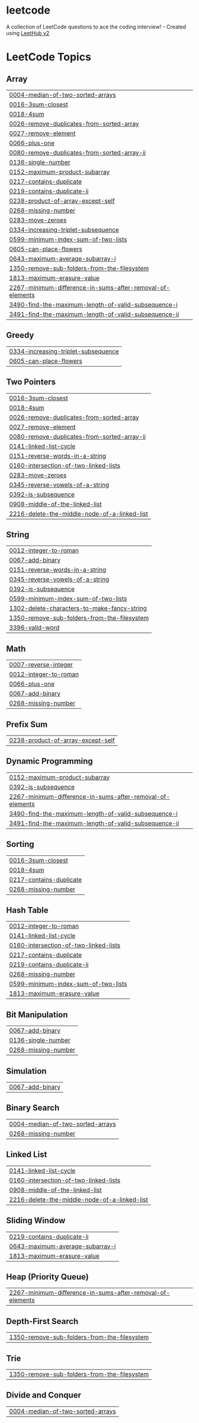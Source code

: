 # leetcode
A collection of LeetCode questions to ace the coding interview! - Created using [LeetHub v2](https://github.com/arunbhardwaj/LeetHub-2.0)

<!---LeetCode Topics Start-->
# LeetCode Topics
## Array
|  |
| ------- |
| [0004-median-of-two-sorted-arrays](https://github.com/JittoShalvin/leetcode/tree/master/0004-median-of-two-sorted-arrays) |
| [0016-3sum-closest](https://github.com/JittoShalvin/leetcode/tree/master/0016-3sum-closest) |
| [0018-4sum](https://github.com/JittoShalvin/leetcode/tree/master/0018-4sum) |
| [0026-remove-duplicates-from-sorted-array](https://github.com/JittoShalvin/leetcode/tree/master/0026-remove-duplicates-from-sorted-array) |
| [0027-remove-element](https://github.com/JittoShalvin/leetcode/tree/master/0027-remove-element) |
| [0066-plus-one](https://github.com/JittoShalvin/leetcode/tree/master/0066-plus-one) |
| [0080-remove-duplicates-from-sorted-array-ii](https://github.com/JittoShalvin/leetcode/tree/master/0080-remove-duplicates-from-sorted-array-ii) |
| [0136-single-number](https://github.com/JittoShalvin/leetcode/tree/master/0136-single-number) |
| [0152-maximum-product-subarray](https://github.com/JittoShalvin/leetcode/tree/master/0152-maximum-product-subarray) |
| [0217-contains-duplicate](https://github.com/JittoShalvin/leetcode/tree/master/0217-contains-duplicate) |
| [0219-contains-duplicate-ii](https://github.com/JittoShalvin/leetcode/tree/master/0219-contains-duplicate-ii) |
| [0238-product-of-array-except-self](https://github.com/JittoShalvin/leetcode/tree/master/0238-product-of-array-except-self) |
| [0268-missing-number](https://github.com/JittoShalvin/leetcode/tree/master/0268-missing-number) |
| [0283-move-zeroes](https://github.com/JittoShalvin/leetcode/tree/master/0283-move-zeroes) |
| [0334-increasing-triplet-subsequence](https://github.com/JittoShalvin/leetcode/tree/master/0334-increasing-triplet-subsequence) |
| [0599-minimum-index-sum-of-two-lists](https://github.com/JittoShalvin/leetcode/tree/master/0599-minimum-index-sum-of-two-lists) |
| [0605-can-place-flowers](https://github.com/JittoShalvin/leetcode/tree/master/0605-can-place-flowers) |
| [0643-maximum-average-subarray-i](https://github.com/JittoShalvin/leetcode/tree/master/0643-maximum-average-subarray-i) |
| [1350-remove-sub-folders-from-the-filesystem](https://github.com/JittoShalvin/leetcode/tree/master/1350-remove-sub-folders-from-the-filesystem) |
| [1813-maximum-erasure-value](https://github.com/JittoShalvin/leetcode/tree/master/1813-maximum-erasure-value) |
| [2267-minimum-difference-in-sums-after-removal-of-elements](https://github.com/JittoShalvin/leetcode/tree/master/2267-minimum-difference-in-sums-after-removal-of-elements) |
| [3490-find-the-maximum-length-of-valid-subsequence-i](https://github.com/JittoShalvin/leetcode/tree/master/3490-find-the-maximum-length-of-valid-subsequence-i) |
| [3491-find-the-maximum-length-of-valid-subsequence-ii](https://github.com/JittoShalvin/leetcode/tree/master/3491-find-the-maximum-length-of-valid-subsequence-ii) |
## Greedy
|  |
| ------- |
| [0334-increasing-triplet-subsequence](https://github.com/JittoShalvin/leetcode/tree/master/0334-increasing-triplet-subsequence) |
| [0605-can-place-flowers](https://github.com/JittoShalvin/leetcode/tree/master/0605-can-place-flowers) |
## Two Pointers
|  |
| ------- |
| [0016-3sum-closest](https://github.com/JittoShalvin/leetcode/tree/master/0016-3sum-closest) |
| [0018-4sum](https://github.com/JittoShalvin/leetcode/tree/master/0018-4sum) |
| [0026-remove-duplicates-from-sorted-array](https://github.com/JittoShalvin/leetcode/tree/master/0026-remove-duplicates-from-sorted-array) |
| [0027-remove-element](https://github.com/JittoShalvin/leetcode/tree/master/0027-remove-element) |
| [0080-remove-duplicates-from-sorted-array-ii](https://github.com/JittoShalvin/leetcode/tree/master/0080-remove-duplicates-from-sorted-array-ii) |
| [0141-linked-list-cycle](https://github.com/JittoShalvin/leetcode/tree/master/0141-linked-list-cycle) |
| [0151-reverse-words-in-a-string](https://github.com/JittoShalvin/leetcode/tree/master/0151-reverse-words-in-a-string) |
| [0160-intersection-of-two-linked-lists](https://github.com/JittoShalvin/leetcode/tree/master/0160-intersection-of-two-linked-lists) |
| [0283-move-zeroes](https://github.com/JittoShalvin/leetcode/tree/master/0283-move-zeroes) |
| [0345-reverse-vowels-of-a-string](https://github.com/JittoShalvin/leetcode/tree/master/0345-reverse-vowels-of-a-string) |
| [0392-is-subsequence](https://github.com/JittoShalvin/leetcode/tree/master/0392-is-subsequence) |
| [0908-middle-of-the-linked-list](https://github.com/JittoShalvin/leetcode/tree/master/0908-middle-of-the-linked-list) |
| [2216-delete-the-middle-node-of-a-linked-list](https://github.com/JittoShalvin/leetcode/tree/master/2216-delete-the-middle-node-of-a-linked-list) |
## String
|  |
| ------- |
| [0012-integer-to-roman](https://github.com/JittoShalvin/leetcode/tree/master/0012-integer-to-roman) |
| [0067-add-binary](https://github.com/JittoShalvin/leetcode/tree/master/0067-add-binary) |
| [0151-reverse-words-in-a-string](https://github.com/JittoShalvin/leetcode/tree/master/0151-reverse-words-in-a-string) |
| [0345-reverse-vowels-of-a-string](https://github.com/JittoShalvin/leetcode/tree/master/0345-reverse-vowels-of-a-string) |
| [0392-is-subsequence](https://github.com/JittoShalvin/leetcode/tree/master/0392-is-subsequence) |
| [0599-minimum-index-sum-of-two-lists](https://github.com/JittoShalvin/leetcode/tree/master/0599-minimum-index-sum-of-two-lists) |
| [1302-delete-characters-to-make-fancy-string](https://github.com/JittoShalvin/leetcode/tree/master/1302-delete-characters-to-make-fancy-string) |
| [1350-remove-sub-folders-from-the-filesystem](https://github.com/JittoShalvin/leetcode/tree/master/1350-remove-sub-folders-from-the-filesystem) |
| [3396-valid-word](https://github.com/JittoShalvin/leetcode/tree/master/3396-valid-word) |
## Math
|  |
| ------- |
| [0007-reverse-integer](https://github.com/JittoShalvin/leetcode/tree/master/0007-reverse-integer) |
| [0012-integer-to-roman](https://github.com/JittoShalvin/leetcode/tree/master/0012-integer-to-roman) |
| [0066-plus-one](https://github.com/JittoShalvin/leetcode/tree/master/0066-plus-one) |
| [0067-add-binary](https://github.com/JittoShalvin/leetcode/tree/master/0067-add-binary) |
| [0268-missing-number](https://github.com/JittoShalvin/leetcode/tree/master/0268-missing-number) |
## Prefix Sum
|  |
| ------- |
| [0238-product-of-array-except-self](https://github.com/JittoShalvin/leetcode/tree/master/0238-product-of-array-except-self) |
## Dynamic Programming
|  |
| ------- |
| [0152-maximum-product-subarray](https://github.com/JittoShalvin/leetcode/tree/master/0152-maximum-product-subarray) |
| [0392-is-subsequence](https://github.com/JittoShalvin/leetcode/tree/master/0392-is-subsequence) |
| [2267-minimum-difference-in-sums-after-removal-of-elements](https://github.com/JittoShalvin/leetcode/tree/master/2267-minimum-difference-in-sums-after-removal-of-elements) |
| [3490-find-the-maximum-length-of-valid-subsequence-i](https://github.com/JittoShalvin/leetcode/tree/master/3490-find-the-maximum-length-of-valid-subsequence-i) |
| [3491-find-the-maximum-length-of-valid-subsequence-ii](https://github.com/JittoShalvin/leetcode/tree/master/3491-find-the-maximum-length-of-valid-subsequence-ii) |
## Sorting
|  |
| ------- |
| [0016-3sum-closest](https://github.com/JittoShalvin/leetcode/tree/master/0016-3sum-closest) |
| [0018-4sum](https://github.com/JittoShalvin/leetcode/tree/master/0018-4sum) |
| [0217-contains-duplicate](https://github.com/JittoShalvin/leetcode/tree/master/0217-contains-duplicate) |
| [0268-missing-number](https://github.com/JittoShalvin/leetcode/tree/master/0268-missing-number) |
## Hash Table
|  |
| ------- |
| [0012-integer-to-roman](https://github.com/JittoShalvin/leetcode/tree/master/0012-integer-to-roman) |
| [0141-linked-list-cycle](https://github.com/JittoShalvin/leetcode/tree/master/0141-linked-list-cycle) |
| [0160-intersection-of-two-linked-lists](https://github.com/JittoShalvin/leetcode/tree/master/0160-intersection-of-two-linked-lists) |
| [0217-contains-duplicate](https://github.com/JittoShalvin/leetcode/tree/master/0217-contains-duplicate) |
| [0219-contains-duplicate-ii](https://github.com/JittoShalvin/leetcode/tree/master/0219-contains-duplicate-ii) |
| [0268-missing-number](https://github.com/JittoShalvin/leetcode/tree/master/0268-missing-number) |
| [0599-minimum-index-sum-of-two-lists](https://github.com/JittoShalvin/leetcode/tree/master/0599-minimum-index-sum-of-two-lists) |
| [1813-maximum-erasure-value](https://github.com/JittoShalvin/leetcode/tree/master/1813-maximum-erasure-value) |
## Bit Manipulation
|  |
| ------- |
| [0067-add-binary](https://github.com/JittoShalvin/leetcode/tree/master/0067-add-binary) |
| [0136-single-number](https://github.com/JittoShalvin/leetcode/tree/master/0136-single-number) |
| [0268-missing-number](https://github.com/JittoShalvin/leetcode/tree/master/0268-missing-number) |
## Simulation
|  |
| ------- |
| [0067-add-binary](https://github.com/JittoShalvin/leetcode/tree/master/0067-add-binary) |
## Binary Search
|  |
| ------- |
| [0004-median-of-two-sorted-arrays](https://github.com/JittoShalvin/leetcode/tree/master/0004-median-of-two-sorted-arrays) |
| [0268-missing-number](https://github.com/JittoShalvin/leetcode/tree/master/0268-missing-number) |
## Linked List
|  |
| ------- |
| [0141-linked-list-cycle](https://github.com/JittoShalvin/leetcode/tree/master/0141-linked-list-cycle) |
| [0160-intersection-of-two-linked-lists](https://github.com/JittoShalvin/leetcode/tree/master/0160-intersection-of-two-linked-lists) |
| [0908-middle-of-the-linked-list](https://github.com/JittoShalvin/leetcode/tree/master/0908-middle-of-the-linked-list) |
| [2216-delete-the-middle-node-of-a-linked-list](https://github.com/JittoShalvin/leetcode/tree/master/2216-delete-the-middle-node-of-a-linked-list) |
## Sliding Window
|  |
| ------- |
| [0219-contains-duplicate-ii](https://github.com/JittoShalvin/leetcode/tree/master/0219-contains-duplicate-ii) |
| [0643-maximum-average-subarray-i](https://github.com/JittoShalvin/leetcode/tree/master/0643-maximum-average-subarray-i) |
| [1813-maximum-erasure-value](https://github.com/JittoShalvin/leetcode/tree/master/1813-maximum-erasure-value) |
## Heap (Priority Queue)
|  |
| ------- |
| [2267-minimum-difference-in-sums-after-removal-of-elements](https://github.com/JittoShalvin/leetcode/tree/master/2267-minimum-difference-in-sums-after-removal-of-elements) |
## Depth-First Search
|  |
| ------- |
| [1350-remove-sub-folders-from-the-filesystem](https://github.com/JittoShalvin/leetcode/tree/master/1350-remove-sub-folders-from-the-filesystem) |
## Trie
|  |
| ------- |
| [1350-remove-sub-folders-from-the-filesystem](https://github.com/JittoShalvin/leetcode/tree/master/1350-remove-sub-folders-from-the-filesystem) |
## Divide and Conquer
|  |
| ------- |
| [0004-median-of-two-sorted-arrays](https://github.com/JittoShalvin/leetcode/tree/master/0004-median-of-two-sorted-arrays) |
<!---LeetCode Topics End-->